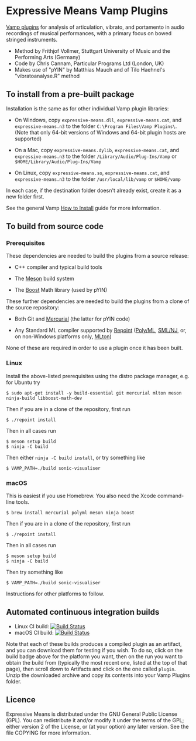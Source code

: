 
# Expressive Means Vamp Plugins

[Vamp plugins](https://vamp-plugins.org) for analysis of articulation,
vibrato, and portamento in audio recordings of musical performances,
with a primary focus on bowed stringed instruments.
 
* Method by Frithjof Vollmer, Stuttgart University of Music and the Performing Arts (Germany)
* Code by Chris Cannam, Particular Programs Ltd (London, UK)
* Makes use of "pYIN" by Matthias Mauch and of Tilo Haehnel's "vibratoanalyse.R" method

## To install from a pre-built package

Installation is the same as for other individual Vamp plugin libraries:

 * On Windows, copy `expressive-means.dll`, `expressive-means.cat`,
   and `expressive-means.n3` to the folder `C:\Program Files\Vamp Plugins\`.
   (Note that only 64-bit versions of Windows and 64-bit plugin hosts
   are supported)

 * On a Mac, copy `expressive-means.dylib`, `expressive-means.cat`,
   and `expressive-means.n3` to the folder `/Library/Audio/Plug-Ins/Vamp`
   or `$HOME/Library/Audio/Plug-Ins/Vamp`

 * On Linux, copy `expressive-means.so`, `expressive-means.cat`,
   and `expressive-means.n3` to the folder `/usr/local/lib/vamp`
   or `$HOME/vamp`

In each case, if the destination folder doesn't already exist, create
it as a new folder first.

See the general Vamp [How to Install](https://vamp-plugins.org/download.html#install) guide for more information.

## To build from source code

### Prerequisites

These dependencies are needed to build the plugins from a source
release:

 * C++ compiler and typical build tools

 * The [Meson](https://mesonbuild.com/) build system
 
 * The [Boost](https://www.boost.org/) Math library (used by pYIN)

These further dependencies are needed to build the plugins from a
clone of the source repository:

 * Both Git and [Mercurial](https://www.mercurial-scm.org/) (the latter
   for pYIN code)

 * Any Standard ML compiler supported by
   [Repoint](https://github.com/cannam/repoint)
   ([Poly/ML](http://polyml.org), [SML/NJ](http://smlnj.org), or, on
   non-Windows platforms only, [MLton](http://mlton.org))

None of these are required in order to use a plugin once it has been
built.

### Linux

Install the above-listed prerequisites using the distro package
manager, e.g. for Ubuntu try

```
$ sudo apt-get install -y build-essential git mercurial mlton meson ninja-build libboost-math-dev
```

Then if you are in a clone of the repository, first run

```
$ ./repoint install
```

Then in all cases run

```
$ meson setup build
$ ninja -C build
```

Then either `ninja -C build install`, or try something like

```
$ VAMP_PATH=./build sonic-visualiser
```

### macOS

This is easiest if you use Homebrew. You also need the Xcode
command-line tools.

```
$ brew install mercurial polyml meson ninja boost
```

Then if you are in a clone of the repository, first run

```
$ ./repoint install
```

Then in all cases run

```
$ meson setup build
$ ninja -C build
```

Then try something like

```
$ VAMP_PATH=./build sonic-visualiser
```

Instructions for other platforms to follow.

## Automated continuous integration builds

 * Linux CI build: [![Build Status](https://github.com/cannam/expressive-means/workflows/Linux%20CI/badge.svg)](https://github.com/cannam/expressive-means/actions?query=workflow%3A%22Linux+CI%22)
 * macOS CI build: [![Build Status](https://github.com/cannam/expressive-means/workflows/macOS%20CI/badge.svg)](https://github.com/cannam/expressive-means/actions?query=workflow%3A%22macOS+CI%22)

Note that each of these builds produces a compiled plugin as an
artifact, and you can download them for testing if you wish. To do so,
click on the build badge above for the platform you want, then on the
run you want to obtain the build from (typically the most recent one,
listed at the top of that page), then scroll down to Artifacts and
click on the one called `plugin`. Unzip the downloaded archive and
copy its contents into your Vamp Plugins folder.

## Licence

Expressive Means is distributed under the GNU General Public License
(GPL). You can redistribute it and/or modify it under the terms of the
GPL; either version 2 of the License, or (at your option) any later
version. See the file COPYING for more information.

